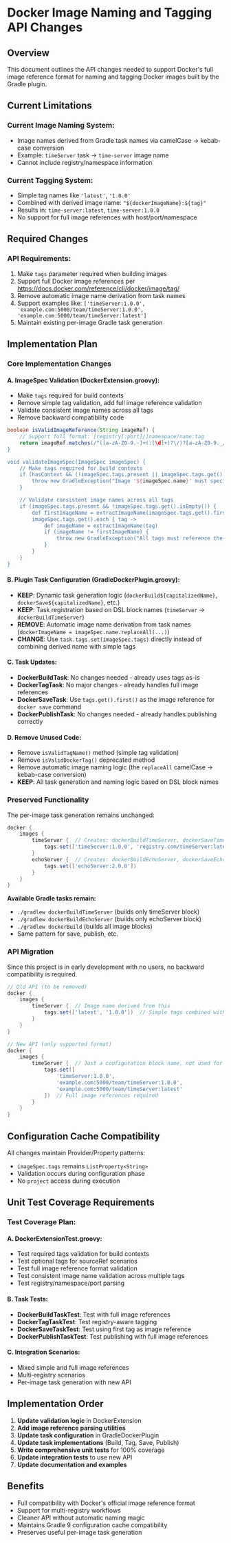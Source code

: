 # Docker Image Naming and Tagging API Changes

## Overview

This document outlines the API changes needed to support Docker's full image reference format for naming and tagging Docker images built by the Gradle plugin.

## Current Limitations

### Current Image Naming System:
- Image names derived from Gradle task names via camelCase → kebab-case conversion
- Example: `timeServer` task → `time-server` image name
- Cannot include registry/namespace information

### Current Tagging System:
- Simple tag names like `'latest'`, `'1.0.0'`
- Combined with derived image name: `"${dockerImageName}:${tag}"`
- Results in: `time-server:latest`, `time-server:1.0.0`
- No support for full image references with host/port/namespace

## Required Changes

### API Requirements:
1. Make `tags` parameter required when building images
2. Support full Docker image references per https://docs.docker.com/reference/cli/docker/image/tag/
3. Remove automatic image name derivation from task names
4. Support examples like: `['timeServer:1.0.0', 'example.com:5000/team/timeServer:1.0.0', 'example.com:5000/team/timeServer:latest']`
5. Maintain existing per-image Gradle task generation

## Implementation Plan

### Core Implementation Changes

#### A. ImageSpec Validation (DockerExtension.groovy):
- Make `tags` required for build contexts
- Remove simple tag validation, add full image reference validation
- Validate consistent image names across all tags
- Remove backward compatibility code

```groovy
boolean isValidImageReference(String imageRef) {
    // Support full format: [registry[:port]/]namespace/name:tag
    return imageRef.matches(/^([a-zA-Z0-9.-]+(:[\d]+)?\/)?[a-zA-Z0-9._/-]+:[a-zA-Z0-9._-]+$/)
}

void validateImageSpec(ImageSpec imageSpec) {
    // Make tags required for build contexts
    if (hasContext && (!imageSpec.tags.present || imageSpec.tags.get().isEmpty())) {
        throw new GradleException("Image '${imageSpec.name}' must specify at least one tag when building")
    }

    // Validate consistent image names across all tags
    if (imageSpec.tags.present && !imageSpec.tags.get().isEmpty()) {
        def firstImageName = extractImageName(imageSpec.tags.get().first())
        imageSpec.tags.get().each { tag ->
            def imageName = extractImageName(tag)
            if (imageName != firstImageName) {
                throw new GradleException("All tags must reference the same image name. Found: ${imageName} vs ${firstImageName}")
            }
        }
    }
}
```

#### B. Plugin Task Configuration (GradleDockerPlugin.groovy):
- **KEEP**: Dynamic task generation logic (`dockerBuild${capitalizedName}`, `dockerSave${capitalizedName}`, etc.)
- **KEEP**: Task registration based on DSL block names (`timeServer` → `dockerBuildTimeServer`)
- **REMOVE**: Automatic image name derivation from task names (`dockerImageName = imageSpec.name.replaceAll(...)`)
- **CHANGE**: Use `task.tags.set(imageSpec.tags)` directly instead of combining derived name with simple tags

#### C. Task Updates:
- **DockerBuildTask**: No changes needed - already uses tags as-is
- **DockerTagTask**: No major changes - already handles full image references
- **DockerSaveTask**: Use `tags.get().first()` as the image reference for `docker save` command
- **DockerPublishTask**: No changes needed - already handles publishing correctly

#### D. Remove Unused Code:
- Remove `isValidTagName()` method (simple tag validation)
- Remove `isValidDockerTag()` deprecated method
- Remove automatic image naming logic (the `replaceAll` camelCase → kebab-case conversion)
- **KEEP**: All task generation and naming logic based on DSL block names

### Preserved Functionality

The per-image task generation remains unchanged:

```groovy
docker {
    images {
        timeServer {  // Creates: dockerBuildTimeServer, dockerSaveTimeServer, etc.
            tags.set(['timeServer:1.0.0', 'registry.com/timeServer:latest'])
        }
        echoServer {  // Creates: dockerBuildEchoServer, dockerSaveEchoServer, etc.
            tags.set(['echoServer:2.0.0'])
        }
    }
}
```

**Available Gradle tasks remain:**
- `./gradlew dockerBuildTimeServer` (builds only timeServer block)
- `./gradlew dockerBuildEchoServer` (builds only echoServer block)
- `./gradlew dockerBuild` (builds all image blocks)
- Same pattern for save, publish, etc.

### API Migration

Since this project is in early development with no users, no backward compatibility is required.

```groovy
// Old API (to be removed)
docker {
    images {
        timeServer {  // Image name derived from this
            tags.set(['latest', '1.0.0'])  // Simple tags combined with derived name
        }
    }
}

// New API (only supported format)
docker {
    images {
        timeServer {  // Just a configuration block name, not used for image naming
            tags.set([
                'timeServer:1.0.0',
                'example.com:5000/team/timeServer:1.0.0',
                'example.com:5000/team/timeServer:latest'
            ])  // Full image references required
        }
    }
}
```

## Configuration Cache Compatibility

All changes maintain Provider/Property patterns:
- `imageSpec.tags` remains `ListProperty<String>`
- Validation occurs during configuration phase
- No `project` access during execution

## Unit Test Coverage Requirements

### Test Coverage Plan:

#### A. DockerExtensionTest.groovy:
- Test required tags validation for build contexts
- Test optional tags for sourceRef scenarios
- Test full image reference format validation
- Test consistent image name validation across multiple tags
- Test registry/namespace/port parsing

#### B. Task Tests:
- **DockerBuildTaskTest**: Test with full image references
- **DockerTagTaskTest**: Test registry-aware tagging
- **DockerSaveTaskTest**: Test using first tag as image reference
- **DockerPublishTaskTest**: Test publishing with full image references

#### C. Integration Scenarios:
- Mixed simple and full image references
- Multi-registry scenarios
- Per-image task generation with new API

## Implementation Order

1. **Update validation logic** in DockerExtension
2. **Add image reference parsing utilities**
3. **Update task configuration** in GradleDockerPlugin
4. **Update task implementations** (Build, Tag, Save, Publish)
5. **Write comprehensive unit tests** for 100% coverage
6. **Update integration tests** to use new API
7. **Update documentation and examples**

## Benefits

- Full compatibility with Docker's official image reference format
- Support for multi-registry workflows
- Cleaner API without automatic naming magic
- Maintains Gradle 9 configuration cache compatibility
- Preserves useful per-image task generation